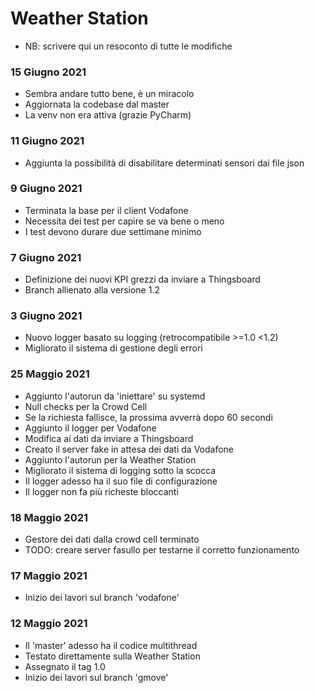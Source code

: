 # Weather Station

- NB: scrivere qui un resoconto di tutte le modifiche

### 15 Giugno 2021
- Sembra andare tutto bene, è un miracolo
- Aggiornata la codebase dal master
- La venv non era attiva (grazie PyCharm)

### 11 Giugno 2021
- Aggiunta la possibilità di disabilitare determinati sensori dai file json

### 9 Giugno 2021
- Terminata la base per il client Vodafone
- Necessita dei test per capire se va bene o meno
- I test devono durare due settimane minimo

### 7 Giugno 2021
- Definizione dei nuovi KPI grezzi da inviare a Thingsboard
- Branch allienato alla versione 1.2

### 3 Giugno 2021
- Nuovo logger basato su logging (retrocompatibile >=1.0 <1.2)
- Migliorato il sistema di gestione degli errori

### 25 Maggio 2021
- Aggiunto l'autorun da 'iniettare' su systemd
- Null checks per la Crowd Cell
- Se la richiesta fallisce, la prossima avverrà dopo 60 secondi
- Aggiunto il logger per Vodafone
- Modifica ai dati da inviare a Thingsboard
- Creato il server fake in attesa dei dati da Vodafone
- Aggiunto l'autorun per la Weather Station
- Migliorato il sistema di logging sotto la scocca
- Il logger adesso ha il suo file di configurazione
- Il logger non fa più richeste bloccanti

### 18 Maggio 2021
- Gestore dei dati dalla crowd cell terminato
- TODO: creare server fasullo per testarne il corretto funzionamento

### 17 Maggio 2021
- Inizio dei lavori sul branch 'vodafone'

### 12 Maggio 2021
- Il 'master' adesso ha il codice multithread
- Testato direttamente sulla Weather Station
- Assegnato il tag 1.0
- Inizio dei lavori sul branch 'gmove'